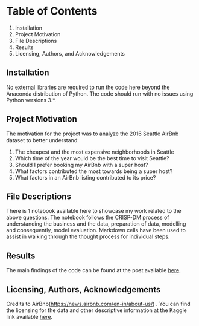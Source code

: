 # Table of Contents

1.	Installation
2.	Project Motivation
3.	File Descriptions
4.	Results
5.	Licensing, Authors, and Acknowledgements

## Installation

No external libraries are required to run the code here beyond the Anaconda distribution of Python. The code should run with no issues using Python versions 3.*.

## Project Motivation

The motivation for the project was to analyze the 2016 Seattle AirBnb dataset to better understand:
 1. The cheapest and the most expensive neighborhoods in Seattle
 2. Which time of the year would be the best time to visit Seattle?
 3. Should I prefer booking my AirBnb with a super host?
 4. What factors contributed the most towards being a super host?
 5. What factors in an AirBnb listing contributed to its price?
 
## File Descriptions

There is 1 notebook available here to showcase my work related to the above questions. The notebook follows the CRISP-DM process of understanding the business and the data, preparation of data, modelling and consequently, model evaluation. Markdown cells have been used to assist in walking through the thought process for individual steps.

## Results

The main findings of the code can be found at the post available [here](www.google.com).

## Licensing, Authors, Acknowledgements

Credits to AirBnb(https://news.airbnb.com/en-in/about-us/) . You can find the licensing for the data and other descriptive information at the Kaggle link available [here](https://www.kaggle.com/airbnb/seattle/data).
